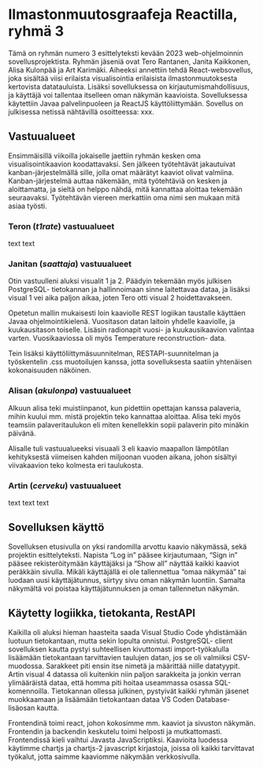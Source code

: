 # Ilmastonmuutosgraafeja Reactilla, ryhmä 3
Tämä on ryhmän numero 3 esittelyteksti kevään 2023 web-ohjelmoinnin sovellusprojektista. Ryhmän jäseniä ovat Tero Rantanen, Janita Kaikkonen, Alisa Kulonpää ja Art Karimäki. Aiheeksi annettiin tehdä React-websovellus, joka sisältää viisi erilaista visualisointia erilaisista ilmastonmuutoksesta kertovista datatauluista. Lisäksi sovelluksessa on kirjautumismahdollisuus, ja käyttäjä voi tallentaa itselleen oman näkymän kaavioista. Sovelluksessa käytettiin Javaa palvelinpuoleen ja ReactJS käyttöliittymään. Sovellus on julkisessa netissä nähtävillä osoitteessa: xxx. 
## Vastuualueet
Ensimmäisillä viikoilla jokaiselle jaettiin ryhmän kesken oma visualisointikaavion koodattavaksi. Sen jälkeen työtehtävät jakautuivat kanban-järjestelmällä sille, jolla omat määrätyt kaaviot olivat valmiina. Kanban-järjestelmä auttaa näkemään, mitä työtehtäviä on kesken ja aloittamatta, ja sieltä on helppo nähdä, mitä kannattaa aloittaa tekemään seuraavaksi. Työtehtävän viereen merkattiin oma nimi sen mukaan mitä asiaa työsti. 

### Teron (*t1rate*) vastuualueet
text text
### Janitan (*saattaja*) vastuualueet
Otin vastuulleni aluksi visualit 1 ja 2. Päädyin tekemään myös julkisen PostgreSQL- tietokannan ja hallinnoimaan sinne laitettavaa dataa, ja lisäksi visual 1 vei aika paljon aikaa, joten Tero otti visual 2 hoidettavakseen. 

Opetetun mallin mukaisesti loin kaaviolle REST logiikan taustalle käyttäen Javaa ohjelmointikielenä. Vuositason datan laitoin yhdelle kaaviolle, ja kuukausitason toiselle. Lisäsin radionapit vuosi- ja kuukausikaavion valintaa varten. Vuosikaaviossa oli myös Temperature reconstruction- data. 

Tein lisäksi käyttöliittymäsuunnitelman, RESTAPI-suunnitelman ja työskentelin .css muotoilujen kanssa, jotta sovelluksesta saatiin yhtenäisen kokonaisuuden näköinen. 
### Alisan (*akulonpa*) vastuualueet
Alkuun alisa teki muistiinpanot, kun pidettiin opettajan kanssa palaveria, mihin kuului mm. mistä projektin teko kannattaa aloittaa. Alisa teki myös teamsiin palaveritaulukon eli miten kenellekkin sopii palaverin pito minäkin päivänä. 

Alisalle tuli vastuualueeksi visuaali 3 eli kaavio maapallon lämpötilan kehityksestä viimeisen kahden miljoonan vuoden aikana, johon sisältyi viivakaavion teko kolmesta eri taulukosta.  
### Artin (*cerveku*) vastuualueet
text text text
## Sovelluksen käyttö
Sovelluksen etusivulla on yksi randomilla arvottu kaavio näkymässä, sekä projektin esittelyteksti. Napista “Log in” pääsee kirjautumaan, “Sign in” pääsee rekisteröitymään käyttäjäksi ja “Show all” näyttää kaikki kaaviot peräkkäin sivulla. Mikäli käyttäjällä ei ole tallennettua “omaa näkymää” tai luodaan uusi käyttäjätunnus, siirtyy sivu oman näkymän luontiin. Samalta näkymältä voi poistaa käyttäjätunnuksen ja oman tallennetun näkymän. 
## Käytetty logiikka, tietokanta, RestAPI
Kaikilla oli aluksi hieman haasteita saada Visual Studio Code yhdistämään luotuun tietokantaan, mutta sekin lopulta onnistui. PostgreSQL- client sovelluksen kautta pystyi suhteellisen kivuttomasti import-työkalulla lisäämään tietokantaan tarvittavien taulujen datan, jos se oli valmiiksi CSV-muodossa. Sarakkeet piti ensin itse nimetä ja määrittää niille datatyypit. Artin visual 4 datassa oli kuitenkin niin paljon sarakkeita ja jonkin verran ylimääräistä dataa, että homma piti hoitaa useammassa osassa SQL-komennoilla. Tietokannan ollessa julkinen, pystyivät kaikki ryhmän jäsenet muokkaamaan ja lisäämään tietokantaan dataa VS Coden Database-lisäosan kautta. 

Frontendinä toimi react, johon kokosimme mm. kaaviot ja sivuston näkymän. Frontendin ja backendin keskutelu toimi helposti ja mutkattomasti. Frontendissä kieli vaihtui Javasta JavaScriptiksi. Kaavioita luodessa käytimme chartjs ja chartjs-2 javascript kirjastoja, joissa oli kaikki tarvittavat työkalut, jotta saimme kaaviomme näkymään verkkosivulla. 
